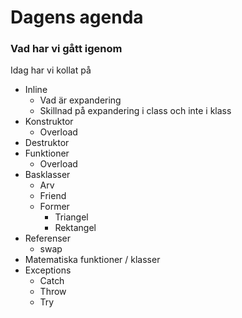 # Dagens agenda
### Vad har vi gått igenom
Idag har vi kollat på

* Inline
    * Vad är expandering
    * Skillnad på expandering i class och inte i klass
* Konstruktor
    * Overload
* Destruktor
* Funktioner
    * Overload
* Basklasser
    * Arv
    * Friend
    * Former
        * Triangel
        * Rektangel
* Referenser
    * swap
* Matematiska funktioner / klasser
* Exceptions
    * Catch
    * Throw
    * Try